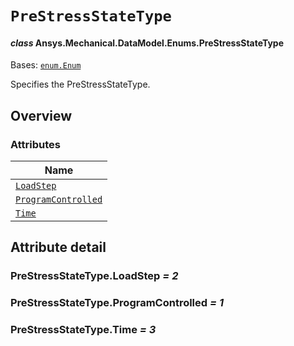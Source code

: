 # `PreStressStateType`

<a id="ansys.mechanical.stubs.v242.Ansys.Mechanical.DataModel.Enums.PreStressStateType"></a>

#### *class* Ansys.Mechanical.DataModel.Enums.PreStressStateType

Bases: [`enum.Enum`](https://docs.python.org/3/library/enum.html#enum.Enum)

Specifies the PreStressStateType.

<!-- !! processed by numpydoc !! -->

<a id="overview"></a>

## Overview

### Attributes

| Name |
| -------------------------------------------------------------- |
| [`LoadStep`](#PreStressStateType.LoadStep) |
| [`ProgramControlled`](#PreStressStateType.ProgramControlled) |
| [`Time`](#PreStressStateType.Time) |

<a id="attribute-detail"></a>

## Attribute detail

<a id="PreStressStateType.LoadStep"></a>

### PreStressStateType.LoadStep *= 2*

<a id="PreStressStateType.ProgramControlled"></a>

### PreStressStateType.ProgramControlled *= 1*

<a id="PreStressStateType.Time"></a>

### PreStressStateType.Time *= 3*


